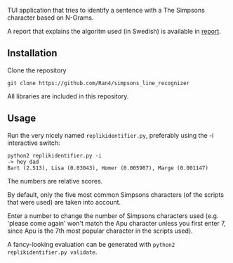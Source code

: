 TUI application that tries to identify a sentence with a The Simpsons character based on N-Grams.

A report that explains the algoritm used (in Swedish) is available in [report](report).

## Installation

Clone the repository

`git clone https://github.com/Ran4/simpsons_line_recognizer`

All libraries are included in this repository.

## Usage

Run the very nicely named `replikidentifier.py`, preferably using the -i interactive switch:

```
python2 replikidentifier.py -i
-> hey dad
Bart (2.513), Lisa (0.03043), Homer (0.005907), Marge (0.001147)
```

The numbers are relative scores.

By default, only the five most common Simpsons characters (of the scripts that were used) are taken into account.

Enter a number to change the number of Simpsons characters used (e.g. 'please come again' won't match the Apu character unless you first enter 7, since Apu is the 7th most popular character in the scripts used).

A fancy-looking evaluation can be generated with `python2 replikidentifier.py validate`.
